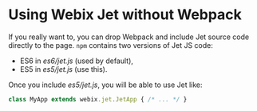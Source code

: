 # Using Webix Jet without Webpack

If you really want to, you can drop Webpack and include Jet source code directly to the page. ```npm``` contains two versions of Jet JS code:

- ES6 in *es6/jet.js* (used by default),
- ES5 in *es5/jet.js* (use this).

Once you include *es5/jet.js*, you will be able to use Jet like:

```javascript
class MyApp extends webix.jet.JetApp { /* ... */ }
```